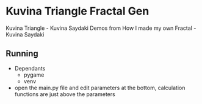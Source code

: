 # Kuvina Triangle Fractal Gen
Kuvina Triangle - Kuvina Saydaki
Demos from How I made my own Fractal - Kuvina Saydaki

## Running
* Dependants
  * pygame
  * venv
* open the main.py file and edit parameters at the bottom, calculation functions are just above the parameters